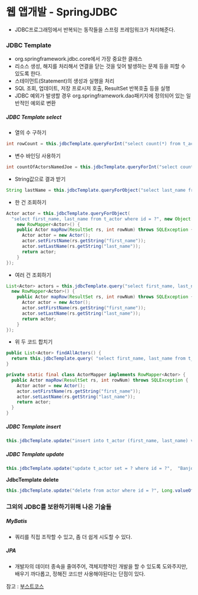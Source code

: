 # 웹 앱개발 - SpringJDBC

- JDBC프로그래밍에서 반복되는 동작들을 스프링 프레임워크가 처리해준다.

### JDBC Template

- org.springframework.jdbc.core에서 가장 중요한 클래스
- 리소스 생성, 해지를 처리해서 연결을 닫는 것을 잊어 발생하는 문제 등을 피할 수 있도록 한다.
- 스테이먼트(Statement)의 생성과 실행을 처리
- SQL 조회, 업데이트, 저장 프로시저 호출, ResultSet 반복호출 등을 실행
- JDBC 예외가 발생할 경우 org.springframework.dao패키지에 정의되어 있는 일반적인 예외로 변환

##### JDBC Template select

- 열의 수 구하기

```java
int rowCount = this.jdbcTemplate.queryForInt("select count(*) from t_actor");
```

- 변수 바인딩 사용하기

```java
int countOfActorsNamedJoe = this.jdbcTemplate.queryForInt("select count(*) from t_actor where first_name = ?", "Joe"); 
```

- String값으로 결과 받기

```java
String lastName = this.jdbcTemplate.queryForObject("select last_name from t_actor where id = ?", new Object[]{1212L}, String.class); //마지막 매개변수가 리턴타입
```

- 한 건 조회하기

```java
Actor actor = this.jdbcTemplate.queryForObject(
  "select first_name, last_name from t_actor where id = ?", new Object[]{1212L}, 
    new RowMapper<Actor>() {
    public Actor mapRow(ResultSet rs, int rowNum) throws SQLException {
      Actor actor = new Actor();
      actor.setFirstName(rs.getString("first_name"));
      actor.setLastName(rs.getString("last_name"));
      return actor;
    }
});
```

- 여러 건 조회하기

```java
List<Actor> actors = this.jdbcTemplate.query("select first_name, last_name from t_actor",
  new RowMapper<Actor>() {
    public Actor mapRow(ResultSet rs, int rowNum) throws SQLException {
      Actor actor = new Actor();
      actor.setFirstName(rs.getString("first_name"));
      actor.setLastName(rs.getString("last_name"));
      return actor;
    }
});
```

- 위 두 코드 합치기

```java
public List<Actor> findAllActors() {
  return this.jdbcTemplate.query( "select first_name, last_name from t_actor", new ActorMapper());
}

private static final class ActorMapper implements RowMapper<Actor> {
  public Actor mapRow(ResultSet rs, int rowNum) throws SQLException {
    Actor actor = new Actor();
    actor.setFirstName(rs.getString("first_name"));
    actor.setLastName(rs.getString("last_name"));
    return actor;
  }
}
```

##### JDBC Template insert

```java
this.jdbcTemplate.update("insert into t_actor (first_name, last_name) values (?, ?)",  "Leonor", "Watling");
```

##### JDBC Template **update** 

```java
this.jdbcTemplate.update("update t_actor set = ? where id = ?",  "Banjo", 5276L);
```

**JdbcTemplate delete**

```java
this.jdbcTemplate.update("delete from actor where id = ?", Long.valueOf(actorId));
```



### 그외의 JDBC를 보완하기위해 나온 기술들

##### MyBatis

- 쿼리를 직접 조작할 수 있고, 좀 더 쉽게 시도할 수 있다.

##### JPA 

- 개발자의 데이터 종속을 줄여주어, 객체지향적인 개발을 할 수 있도록 도와주지만, 배우기 까다롭고, 정해진 코드만 사용해야된다는 단점이 있다.







참고 : [부스트코스](https://www.edwith.org/boostcourse-web/lecture/20660/)
